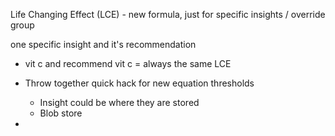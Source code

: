 Life Changing Effect (LCE) - new formula, just for specific insights / override group

one specific insight and it's recommendation
- vit c and recommend vit c = always the same LCE

- Throw together quick hack for new equation thresholds
	- Insight could be where they are stored
	- Blob store 
- 